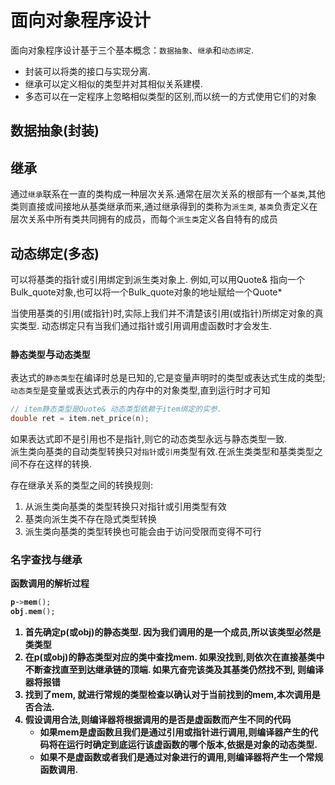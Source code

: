 # 面向对象程序设计

面向对象程序设计基于三个基本概念：`数据抽象`、`继承`和`动态绑定`.<br/>

- 封装可以将类的接口与实现分离.<br/>
- 继承可以定义相似的类型并对其相似关系建模.<br/>
- 多态可以在一定程序上忽略相似类型的区别,而以统一的方式使用它们的对象

## 数据抽象(封装)

## 继承

通过`继承`联系在一直的类构成一种层次关系.通常在层次关系的根部有一个`基类`,其他类则直接或间接地从基类继承而来,通过继承得到的类称为`派生类`,
`基类`负责定义在层次关系中所有类共同拥有的成员，而每个`派生类`定义各自特有的成员

## 动态绑定(多态)

可以将基类的指针或引用绑定到派生类对象上. 例如,可以用Quote& 指向一个Bulk_quote对象,也可以将一个Bulk_quote对象的地址赋给一个Quote*

当使用基类的引用(或指针)时,实际上我们并不清楚该引用(或指针)所绑定对象的真实类型. 动态绑定只有当我们通过指针或引用调用虚函数时才会发生.

### `静态类型`与`动态类型`

表达式的`静态类型`在编译时总是已知的,它是变量声明时的类型或表达式生成的类型; `动态类型`是变量或表达式表示的内存中的对象类型,直到运行时才可知

```c++
// item静态类型是Quote& 动态类型依赖于item绑定的实参.
double ret = item.net_price(n);
```

如果表达式即不是引用也不是指针,则它的动态类型永远与静态类型一致.<br/>
派生类向基类的自动类型转换只对`指针`或`引用`类型有效.在派生类类型和基类类型之间不存在这样的转换.

存在继承关系的类型之间的转换规则:

1. 从派生类向基类的类型转换只对指针或引用类型有效
2. 基类向派生类不存在隐式类型转换
3. 派生类向基类的类型转换也可能会由于访问受限而变得不可行

### 名字查找与继承

<b>函数调用的解析过程<b/>
```c++
p->mem();
obj.mem();
```
1. 首先确定p(或obj)的静态类型. 因为我们调用的是一个成员,所以该类型必然是类类型
2. 在p(或obj)的静态类型对应的类中查找mem. 如果没找到,则依次在直接基类中不断查找直至到达继承链的顶端. 如果亢奋完该类及其基类仍然找不到, 则编译器将报错
3. 找到了mem, 就进行常规的类型检查以确认对于当前找到的mem,本次调用是否合法.
4. 假设调用合法,则编译器将根据调用的是否是虚函数而产生不同的代码 
   - 如果mem是虚函数且我们是通过引用或指针进行调用,则编译器产生的代码将在运行时确定到底运行该虚函数的哪个版本,依据是对象的动态类型.
   - 如果不是虚函数或者我们是通过对象进行的调用,则编译器将产生一个常规函数调用. 
